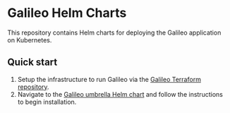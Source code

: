 # Galileo Helm Charts

This repository contains Helm charts for deploying the Galileo application on Kubernetes.

## Quick start

1. Setup the infrastructure to run Galileo via the [Galileo Terraform repository](https://github.com/rungalileo/galileo-infra-blueprints/tree/main).
2. Navigate to the [Galileo umbrella Helm chart](./charts/galileo/README.md) and follow the instructions to begin installation.
